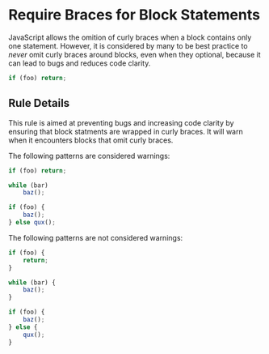 # Require Braces for Block Statements

JavaScript allows the omition of curly braces when a block contains only one statement. However, it is considered by many to be best practice to _never_ omit curly braces around blocks, even when they optional, because it can lead to bugs and reduces code clarity.

```js
if (foo) return;
```

## Rule Details

This rule is aimed at preventing bugs and increasing code clarity by ensuring that block statments are wrapped in curly braces. It will warn when it encounters blocks that omit curly braces.

The following patterns are considered warnings:

```js
if (foo) return;

while (bar)
    baz();

if (foo) {
    baz();
} else qux();
```

The following patterns are not considered warnings:

```js
if (foo) {
    return;
}

while (bar) {
    baz();
}

if (foo) {
    baz();
} else {
    qux();
}
```

